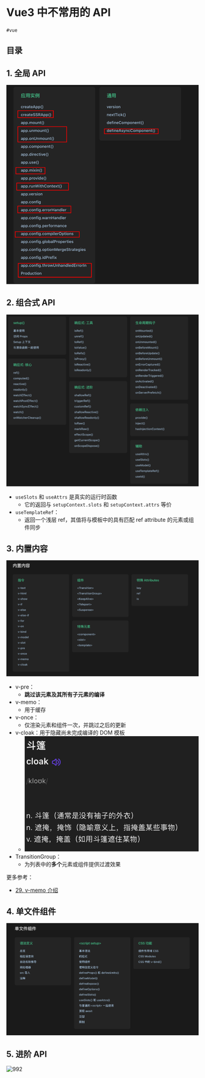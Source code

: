 
# Vue3 中不常用的 API

`#vue` 


## 目录
<!-- toc -->
 ## 1. 全局 API  

![图片&文件](./files/20241105-16.png)

## 2. 组合式 API

![图片&文件](./files/20241105-17.png)

- `useSlots` 和 `useAttrs` 是真实的运行时函数
	- 它的返回与 `setupContext.slots` 和 `setupContext.attrs` 等价
- `useTemplateRef`：
	- 返回一个浅层 ref，其值将与模板中的具有匹配 ref attribute 的元素或组件同步

## 3. 内置内容

![图片&文件](./files/20241105-18.png)
- v-pre：
	- **跳过该元素及其所有子元素的编译**
- v-memo：
	- 用于缓存
- v-once：
	- 仅渲染元素和组件一次，并跳过之后的更新
- v-cloak：用于隐藏尚未完成编译的 DOM 模板
	- ![图片&文件](./files/20241105-19.png)
- TransitionGroup：
	- 为列表中的**多个**元素或组件提供过渡效果


更多参考：
- [29. v-memo 介绍](/post/vtfiPOVb.html)

## 4. 单文件组件

![图片&文件](./files/20241105-20.png)

## 5. 进阶 API

![992](#)